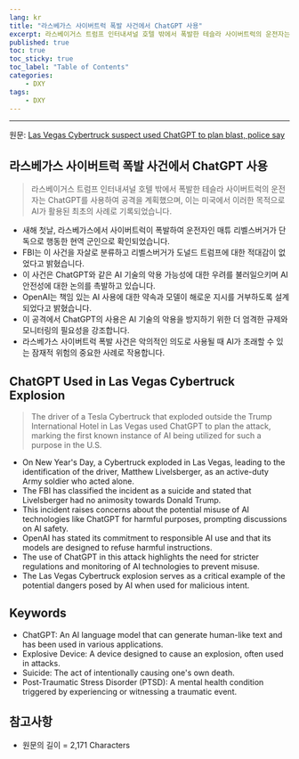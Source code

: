 ```yaml
---
lang: kr
title: "라스베가스 사이버트럭 폭발 사건에서 ChatGPT 사용"
excerpt: 라스베이거스 트럼프 인터내셔널 호텔 밖에서 폭발한 테슬라 사이버트럭의 운전자는 ChatGPT를 사용하여 공격을 계획했으며, 이는 미국에서 이러한 목적으로 AI가 활용된 최초의 사례로 기록되었습니다.
published: true
toc: true
toc_sticky: true
toc_label: "Table of Contents"
categories:
    - DXY
tags:
    - DXY
---
```


---

  원문: [Las Vegas Cybertruck suspect used ChatGPT to plan blast, police say](https://www.investing.com/news/stock-market-news/las-vegas-cybertruck-suspect-used-chatgpt-to-plan-blast-police-say-3801791)

## 라스베가스 사이버트럭 폭발 사건에서 ChatGPT 사용

> 라스베이거스 트럼프 인터내셔널 호텔 밖에서 폭발한 테슬라 사이버트럭의 운전자는 ChatGPT를 사용하여 공격을 계획했으며, 이는 미국에서 이러한 목적으로 AI가 활용된 최초의 사례로 기록되었습니다.


- 새해 첫날, 라스베가스에서 사이버트럭이 폭발하여 운전자인 매튜 리벨스버거가 단독으로 행동한 현역 군인으로 확인되었습니다.
- FBI는 이 사건을 자살로 분류하고 리벨스버거가 도널드 트럼프에 대한 적대감이 없었다고 밝혔습니다.
- 이 사건은 ChatGPT와 같은 AI 기술의 악용 가능성에 대한 우려를 불러일으키며 AI 안전성에 대한 논의를 촉발하고 있습니다.
- OpenAI는 책임 있는 AI 사용에 대한 약속과 모델이 해로운 지시를 거부하도록 설계되었다고 밝혔습니다.
- 이 공격에서 ChatGPT의 사용은 AI 기술의 악용을 방지하기 위한 더 엄격한 규제와 모니터링의 필요성을 강조합니다.
- 라스베가스 사이버트럭 폭발 사건은 악의적인 의도로 사용될 때 AI가 초래할 수 있는 잠재적 위험의 중요한 사례로 작용합니다.

## ChatGPT Used in Las Vegas Cybertruck Explosion

> The driver of a Tesla Cybertruck that exploded outside the Trump International Hotel in Las Vegas used ChatGPT to plan the attack, marking the first known instance of AI being utilized for such a purpose in the U.S.


- On New Year's Day, a Cybertruck exploded in Las Vegas, leading to the identification of the driver, Matthew Livelsberger, as an active-duty Army soldier who acted alone.
- The FBI has classified the incident as a suicide and stated that Livelsberger had no animosity towards Donald Trump.
- This incident raises concerns about the potential misuse of AI technologies like ChatGPT for harmful purposes, prompting discussions on AI safety.
- OpenAI has stated its commitment to responsible AI use and that its models are designed to refuse harmful instructions.
- The use of ChatGPT in this attack highlights the need for stricter regulations and monitoring of AI technologies to prevent misuse.
- The Las Vegas Cybertruck explosion serves as a critical example of the potential dangers posed by AI when used for malicious intent.

## Keywords

- ChatGPT: An AI language model that can generate human-like text and has been used in various applications.
- Explosive Device: A device designed to cause an explosion, often used in attacks.
- Suicide: The act of intentionally causing one's own death.
- Post-Traumatic Stress Disorder (PTSD): A mental health condition triggered by experiencing or witnessing a traumatic event.

## 참고사항

- 원문의 길이 = 2,171 Characters

